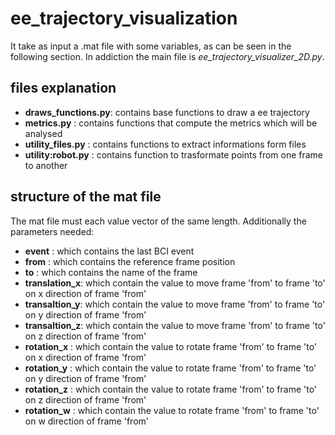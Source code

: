 # ee_trajectory_visualization

It take as input a .mat file with some variables, as can be seen in the following section. In addiction the main file is <i>ee_trajectory_visualizer_2D.py</i>.

## files explanation
- **draws_functions.py**: contains base functions to draw a ee trajectory
- **metrics.py**        : contains functions that compute the metrics which will be analysed
- **utility_files.py**  : contains functions to extract informations form files
- **utility:robot.py**  : contains function to trasformate points from one frame to another

## structure of the mat file
The mat file must each value vector of the same length. Additionally the parameters needed:
- **event**        : which contains the last BCI event 
- **from**         : which contains the reference frame position
- **to**           : which contains the name of the frame
- **translation_x**: which contain the value to move frame 'from' to frame 'to' on x direction of frame 'from'
- **transaltion_y**: which contain the value to move frame 'from' to frame 'to' on y direction of frame 'from'
- **transaltion_z**: which contain the value to move frame 'from' to frame 'to' on z direction of frame 'from'
- **rotation_x**   : which contain the value to rotate frame 'from' to frame 'to' on x direction of frame 'from'
- **rotation_y**   : which contain the value to rotate frame 'from' to frame 'to' on y direction of frame 'from'
- **rotation_z**   : which contain the value to rotate frame 'from' to frame 'to' on z direction of frame 'from'
- **rotation_w**   : which contain the value to rotate frame 'from' to frame 'to' on w direction of frame 'from'
